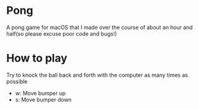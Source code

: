 # Pong
A pong game for macOS that I made over the course of about an hour and half(so please excuse poor code and bugs!)
# How to play
Try to knock the ball back and forth with the computer as many times as possible
- w: Move bumper up
- s: Move bumper down
